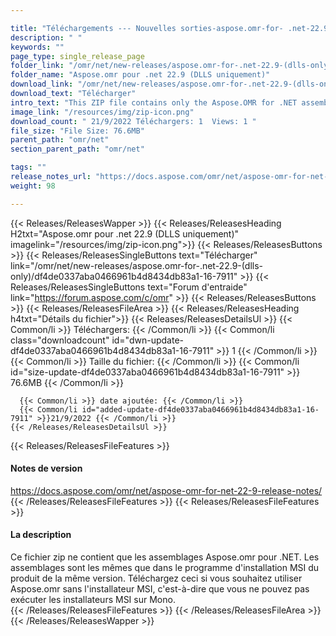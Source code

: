 ```yaml
---

title: "Téléchargements --- Nouvelles sorties-aspose.omr-for- .net-22.9- (DLLS-Only)"
description: " "
keywords: ""
page_type: single_release_page
folder_link: "/omr/net/new-releases/aspose.omr-for-.net-22.9-(dlls-only)/"
folder_name: "Aspose.omr pour .net 22.9 (DLLS uniquement)"
download_link: "/omr/net/new-releases/aspose.omr-for-.net-22.9-(dlls-only)/df4de0337aba0466961b4d8434db83a1-16-7911"
download_text: "Télécharger"
intro_text: "This ZIP file contains only the Aspose.OMR for .NET assemblies. The assemblies are the same as in the MSI installer of the product of the same version. Télécharger this if you want to use Aspose.OMR without the MSI installer, i.e. you cannot run MSI installers on Mono."
image_link: "/resources/img/zip-icon.png"
download_count: " 21/9/2022 Téléchargers: 1  Views: 1 "
file_size: "File Size: 76.6MB"
parent_path: "omr/net"
section_parent_path: "omr/net"

tags: ""
release_notes_url: "https://docs.aspose.com/omr/net/aspose-omr-for-net-22-9-release-notes/"
weight: 98

---
```


{{< Releases/ReleasesWapper >}}
  {{< Releases/ReleasesHeading H2txt="Aspose.omr pour .net 22.9 (DLLS uniquement)" imagelink="/resources/img/zip-icon.png">}}
  {{< Releases/ReleasesButtons >}}
    {{< Releases/ReleasesSingleButtons text="Télécharger" link="/omr/net/new-releases/aspose.omr-for-.net-22.9-(dlls-only)/df4de0337aba0466961b4d8434db83a1-16-7911" >}}
    {{< Releases/ReleasesSingleButtons text="Forum d'entraide" link="https://forum.aspose.com/c/omr" >}}
  {{< Releases/ReleasesButtons >}}
  {{< Releases/ReleasesFileArea >}}
    {{< Releases/ReleasesHeading h4txt="Détails du fichier">}}
    {{< Releases/ReleasesDetailsUl >}}
      {{< Common/li >}} Téléchargers: {{< /Common/li >}}
      {{< Common/li class="downloadcount" id="dwn-update-df4de0337aba0466961b4d8434db83a1-16-7911" >}} 1 {{< /Common/li >}}
      {{< Common/li >}} Taille du fichier: {{< /Common/li >}}
      {{< Common/li id="size-update-df4de0337aba0466961b4d8434db83a1-16-7911" >}} 76.6MB {{< /Common/li >}}

      {{< Common/li >}} date ajoutée: {{< /Common/li >}}
      {{< Common/li id="added-update-df4de0337aba0466961b4d8434db83a1-16-7911" >}}21/9/2022 {{< /Common/li >}}
    {{< /Releases/ReleasesDetailsUl >}}

  {{< Releases/ReleasesFileFeatures >}}
      <h4>Notes de version</h4><div><a href='https://docs.aspose.com/omr/net/aspose-omr-for-net-22-9-release-notes/'>https://docs.aspose.com/omr/net/aspose-omr-for-net-22-9-release-notes/</a></div>
  {{< /Releases/ReleasesFileFeatures >}}
  {{< Releases/ReleasesFileFeatures >}}
      <h4>La description</h4><div class="HTMLDescription">Ce fichier zip ne contient que les assemblages Aspose.omr pour .NET. Les assemblages sont les mêmes que dans le programme d'installation MSI du produit de la même version. Téléchargez ceci si vous souhaitez utiliser Aspose.omr sans l'installateur MSI, c'est-à-dire que vous ne pouvez pas exécuter les installateurs MSI sur Mono.</div>
  {{< /Releases/ReleasesFileFeatures >}}
 {{< /Releases/ReleasesFileArea >}}
{{< /Releases/ReleasesWapper >}}


